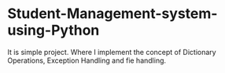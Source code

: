 # Student-Management-system-using-Python
It is simple project. Where I implement the concept of Dictionary Operations, Exception Handling and fie handling.

